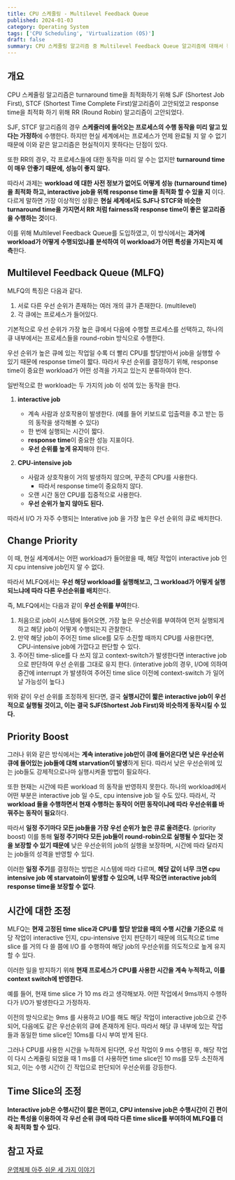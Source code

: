 ```yaml
---
title: CPU 스케줄링 - Multilevel Feedback Queue
published: 2024-01-03
category: Operating System
tags: ['CPU Scheduling', 'Virtualization (OS)']
draft: false
summary: CPU 스케줄링 알고리즘 중 Multilevel Feedback Queue 알고리즘에 대해서 정리해보았습니다.
---
```


## 개요

CPU 스케줄링 알고리즘은 turnaround time을 최적화하기 위해 SJF (Shortest Job First), STCF (Shortest Time Complete First)알고리즘이 고안되었고 response time을 최적화 하기 위해 RR (Round Robin) 알고리즘이 고안되었다.

SJF, STCF 알고리즘의 경우 **스케줄러에 들어오는 프로세스의 수행 동작을 미리 알고 있다는 가정하**에 수행한다. 하지만 현실 세계에서는 프로세스가 언제 완료될 지 알 수 없기 때문에 이와 같은 알고리즘은 현실적이지 못하다는 단점이 있다.

또한 RR의 경우, 각 프로세스들에 대한 동작을 미리 알 수는 없지만 **turnaround time이 매우 안좋기 때문에, 성능이 좋지 않다.**

따라서 과제는 **workload 에 대한 사전 정보가 없어도 어떻게 성능 (turnaround time) 을 최적화 하고, interactive job을 위해 response time을 최적화 할 수 있을 지** 이다.
다르게 말하면 가장 이상적인 상황은 **현실 세계에서도 SJF나 STCF와 비슷한 turnaround time을 가지면서 RR 처럼 fairness와 response time이 좋은 알고리즘을 수행하는 것**이다.

이를 위해 Multilevel Feedback Queue를 도입하였고, 이 방식에서는 **과거에 workload가 어떻게 수행되었냐를 분석하여 이 workload가 어떤 특성을 가지는지 예측**한다.

## Multilevel Feedback Queue (MLFQ)

MLFQ의 특징은 다음과 같다.

1. 서로 다른 우선 순위가 존재하는 여러 개의 큐가 존재한다. (multilevel)
2. 각 큐에는 프로세스가 들어있다.

기본적으로 우선 순위가 가장 높은 큐에서 다음에 수행할 프로세스를 선택하고, 하나의 큐 내부에서는 프로세스들을 round-robin 방식으로 수행한다.

우선 순위가 높은 큐에 있는 작업일 수록 더 빨리 CPU를 할당받아서 job을 실행할 수 있기 때문에 response time이 짧다.
따라서 우선 순위를 결정하기 위해, response time이 중요한 workload가 어떤 성격을 가지고 있는지 분류하여야 한다.

일반적으로 한 workload는 두 가지의 job 이 섞여 있는 동작을 한다.

1. **interactive job**

   - 계속 사람과 상호작용이 발생한다. (예를 들어 키보드로 입출력을 추고 받는 등의 동작을 생각해볼 수 있다)
   - 한 번에 실행되는 시간이 짧다.
   - **response time**이 중요한 성능 지표이다.
   - **우선 순위를 높게 유지**해야 한다.

2. **CPU-intensive job**
   - 사람과 상호작용이 거의 발생하지 않으며, 꾸준히 CPU를 사용한다.
     - 따라서 response time이 중요하지 않다.
   - 오랜 시간 동안 CPU를 집중적으로 사용한다.
   - **우선 순위가 높지 않아도 된다.**

따라서 I/O 가 자주 수행되는 Interative job 을 가장 높은 우선 순위의 큐로 배치한다.

## Change Priority

이 때, 현실 세계에서는 어떤 workload가 들어왔을 때, 해당 작업이 interactive job 인지 cpu intensive job인지 알 수 없다.

따라서 MLFQ에서는 **우선 해당 workload를 실행해보고, 그 workload가 어떻게 실행되느냐에 따라 다른 우선순위를 배치**한다.

즉, MLFQ에서는 다음과 같이 **우선 순위를 부여**한다.

1. 처음으로 job이 시스템에 들어오면, 가장 높은 우선순위를 부여하여 먼저 실행되게 하고 해당 job이 어떻게 수행되는지 관찰한다.
2. 만약 해당 job이 주어진 time slice를 모두 소진할 때까지 CPU를 사용한다면, CPU-intensive job에 가깝다고 판단할 수 있다.
3. 주어진 time-slice를 다 쓰지 않고 context-switch가 발생한다면 interactive job으로 판단하여 우선 순위를 그대로 유지 한다. (interative job의 경우, I/O에 의하여 중간에 interrupt 가 발생하여 주어진 time slice 이전에 context-switch 가 일어날 가능성이 높다.)

위와 같이 우선 순위를 조정하게 된다면, 결국 **실행시간이 짧은 interactive job이 우선적으로 실행될 것이고, 이는 결국 SJF(Shortest Job First)와 비슷하게 동작시킬 수 있다.**

## Priority Boost

그러나 위와 같은 방식에서는 **계속 interative job만이 큐에 들어온다면 낮은 우선순위 큐에 들어있는 job들에 대해 starvation이 발생**하게 된다. 따라서 낮은 우선순위에 있는 job들도 강제적으로나마 실행시켜줄 방법이 필요하다.

또한 현재는 시간에 따른 workload 의 동작을 반영하지 못한다. 하나의 workload에서 어떤 부분은 interactive job 일 수도, cpu intensive job 일 수도 있다. 따라서, 각 **workload 들을 수행하면서 현재 수행하는 동작이 어떤 동작이냐에 따라 우선순위를 바꿔주는 동작이 필요**하다.

따라서 **일정 주기마다 모든 job들을 가장 우선 순위가 높은 큐로 올려준다.** (priority boost)
이를 통해 **일정 주기마다 모든 job들이 round-robin으로 실행될 수 있다는 것을 보장할 수 있기 때문에** 낮은 우선순위의 job의 실행을 보장하며, 시간에 따라 달라지는 job들의 성격을 반영할 수 있다.

이러한 **일정 주기**를 결정하는 방법은 시스템에 따라 다르며, **해당 값이 너무 크면 cpu intensive job 에 starvatoin이 발생할 수 있으며, 너무 작으면 interactive job의 response time을 보장할 수 없다**.

## 시간에 대한 조정

MLFQ는 **현재 고정된 time slice과 CPU를 할당 받았을 때의 수행 시간을 기준으로** 해당 작업이 interactive 인지, cpu-intensive 인지 판단하기 때문에 의도적으로 time slice 를 거의 다 쓸 쯤에 I/O 를 수행하여 해당 job의 우선순위를 의도적으로 높게 유지할 수 있다.

이러한 일을 방지하기 위해 **현재 프로세스가 CPU를 사용한 시간을 계속 누적하고, 이를 context switch에 반영한다.**

예를 들어, 현재 time slice 가 10 ms 라고 생각해보자.
어떤 작업에서 9ms까지 수행하다가 I/O가 발생한다고 가정하자.

이전의 방식으로는 9ms 를 사용하고 I/O를 해도 해당 작업이 interactive job으로 간주되어, 다음에도 같은 우선순위의 큐에 존재하게 된다. 따라서 해당 큐 내부에 있는 작업들과 동일한 time slice인 10ms를 다시 부여 받게 된다.

그러나 CPU를 사용한 시간을 누적하게 된다면, 우선 작업이 9 ms 수행된 후, 해당 작업이 다시 스케줄링 되었을 때 1 ms를 더 사용하면 time slice인 10 ms를 모두 소진하게 되고, 이는 수행 시간이 긴 작업으로 판단되어 우선순위를 강등한다.

## Time Slice의 조정

**Interactive job은 수행시간이 짧은 편이고, CPU intensive job은 수행시간이 긴 편이라는 특성을 이용하여 각 우선 순위 큐에 따라 다른 time slice를 부여하여 MLFQ를 더욱 최적화 할 수 있다.**

## 참고 자료

[운영체제 아주 쉬운 세 가지 이야기](https://m.yes24.com/Goods/Detail/38092578)
